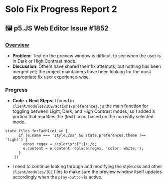 # Solo Fix Progress Report 2

## 🖼️ p5.JS Web Editor Issue #1852

### [Overview](https://github.com/processing/p5.js-web-editor/issues/1852)
- **Problem**: Text on the preview window is difficult to see when the user is in Dark or High Contrast mode.
- **Discussion**: Others have shared their fix attempts, but nothing has been merged yet; the project maintainers have been looking for the most appropriate fix user experience-wise.

### Progress
- **Code + Next Steps**: I found in `client/modules/IDE/actions/preferences.js` the main function for toggling between Light, Dark, and High Contrast modes, so I added a portion that modifies the (text) color based on the currently selected mode.
```
state.files.forEach((e) => {
      if (e.name === 'style.css' && state.preferences.theme !== 'light') {
        const regex = /color\s*:[^;]+;/g;
        e.content = e.content.replace(regex, 'color: white;');
      }
    })
```
- I need to continue looking through and modifying the style.css and other `client/modules/IDE` files to make sure the preview window itself updates accordingly when the `play-button` is active.
